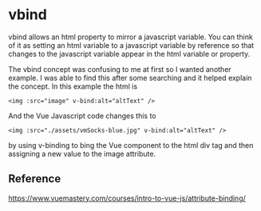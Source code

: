 # vbind

vbind allows an html property to mirror a javascript variable. You can think of it as setting an html variable to a javascript variable by reference so that changes to the javascript variable appear in the html variable or property.

The vbind concept was confusing to me at first so I wanted another example. I was able to find this after some searching and it helped explain the concept. In this example the html is

```
<img :src="image" v-bind:alt="altText" />
```

And the Vue Javascript code changes this to

```
<img :src="./assets/vmSocks-blue.jpg" v-bind:alt="altText" />
```

by using v-binding to bing the Vue component to the html div tag and then assigning a new value to the image attribute.

## Reference

https://www.vuemastery.com/courses/intro-to-vue-js/attribute-binding/
